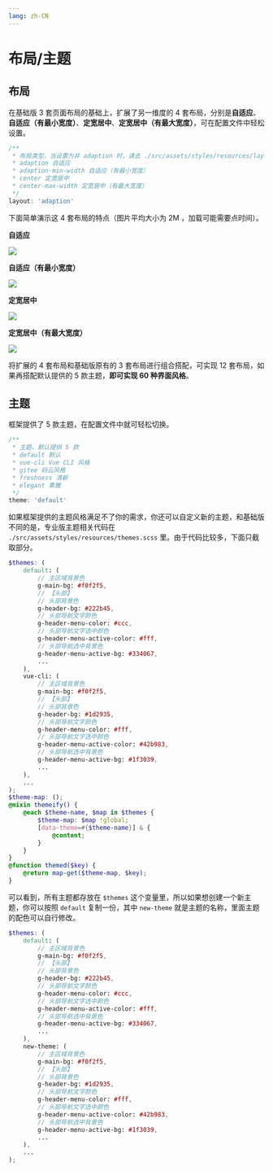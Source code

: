 ```yaml
---
lang: zh-CN
---
```


# 布局/主题

## 布局

在基础版 3 套页面布局的基础上，扩展了另一维度的 4 套布局，分别是**自适应**、**自适应（有最小宽度）**、**定宽居中**、**定宽居中（有最大宽度）**，可在配置文件中轻松设置。

```js
/**
 * 布局类型，当设置为非 adaption 时，请去 ./src/assets/styles/resources/layout.scss 里设置 $g-app-width
 * adaption 自适应
 * adaption-min-width 自适应（有最小宽度）
 * center 定宽居中
 * center-max-width 定宽居中（有最大宽度）
 */
layout: 'adaption'
```

下面简单演示这 4 套布局的特点（图片平均大小为 2M ，加载可能需要点时间）。

**自适应**

![](/fantastic-admin/layout_1.gif)

**自适应（有最小宽度）**

![](/fantastic-admin/layout_2.gif)

**定宽居中**

![](/fantastic-admin/layout_3.gif)

**定宽居中（有最大宽度）**

![](/fantastic-admin/layout_4.gif)

将扩展的 4 套布局和基础版原有的 3 套布局进行组合搭配，可实现 12 套布局，如果再搭配默认提供的 5 款主题，**即可实现 60 种界面风格**。

## 主题

框架提供了 5 款主题，在配置文件中就可轻松切换。

```js
/**
 * 主题，默认提供 5 款
 * default 默认
 * vue-cli Vue CLI 风格
 * gitee 码云风格
 * freshness 清新
 * elegant 素雅
 */
theme: 'default'
```

如果框架提供的主题风格满足不了你的需求，你还可以自定义新的主题，和基础版不同的是，专业版主题相关代码在 `./src/assets/styles/resources/themes.scss` 里。由于代码比较多，下面只截取部分。

```scss
$themes: (
    default: (
        // 主区域背景色
        g-main-bg: #f0f2f5,
        // 【头部】
        // 头部背景色
        g-header-bg: #222b45,
        // 头部导航文字颜色
        g-header-menu-color: #ccc,
        // 头部导航文字选中颜色
        g-header-menu-active-color: #fff,
        // 头部导航选中背景色
        g-header-menu-active-bg: #334067,
        ...
    ),
    vue-cli: (
        // 主区域背景色
        g-main-bg: #f0f2f5,
        // 【头部】
        // 头部背景色
        g-header-bg: #1d2935,
        // 头部导航文字颜色
        g-header-menu-color: #fff,
        // 头部导航文字选中颜色
        g-header-menu-active-color: #42b983,
        // 头部导航选中背景色
        g-header-menu-active-bg: #1f3039,
        ...
    ),
    ...
);
$theme-map: ();
@mixin themeify() {
    @each $theme-name, $map in $themes {
        $theme-map: $map !global;
        [data-theme=#{$theme-name}] & {
            @content;
        }
    }
}
@function themed($key) {
    @return map-get($theme-map, $key);
}
```

可以看到，所有主题都存放在 `$themes` 这个变量里，所以如果想创建一个新主题，你可以按照 `default` 复制一份，其中 `new-theme` 就是主题的名称，里面主题的配色可以自行修改。

```scss {16-29}
$themes: (
    default: (
        // 主区域背景色
        g-main-bg: #f0f2f5,
        // 【头部】
        // 头部背景色
        g-header-bg: #222b45,
        // 头部导航文字颜色
        g-header-menu-color: #ccc,
        // 头部导航文字选中颜色
        g-header-menu-active-color: #fff,
        // 头部导航选中背景色
        g-header-menu-active-bg: #334067,
        ...
    ),
    new-theme: (
        // 主区域背景色
        g-main-bg: #f0f2f5,
        // 【头部】
        // 头部背景色
        g-header-bg: #1d2935,
        // 头部导航文字颜色
        g-header-menu-color: #fff,
        // 头部导航文字选中颜色
        g-header-menu-active-color: #42b983,
        // 头部导航选中背景色
        g-header-menu-active-bg: #1f3039,
        ...
    ),
    ...
);
```